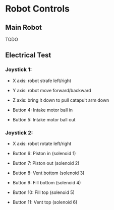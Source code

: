 Robot Controls
==============

Main Robot
----------

TODO


Electrical Test
---------------

### Joystick 1:
* X axis: robot strafe left/right
* Y axis: robot move forward/backward
* Z axis: bring it down to pull catapult arm down

* Button 4: Intake motor ball in
* Button 5: Intake motor ball out

### Joystick 2:
* X axis: robot rotate left/right

* Button 6: Piston in (solenoid 1)
* Button 7: Piston out (solenoid 2)
* Button 8: Vent bottom (solenoid 3) 
* Button 9: Fill bottom (solenoid 4)
* Button 10: Fill top (solenoid 5)
* Button 11: Vent top (solenoid 6)

